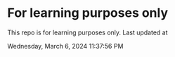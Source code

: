 # For learning purposes only
This repo is for learning purposes only.
Last updated at

Wednesday, March 6, 2024 11:37:56 PM

